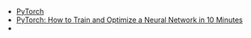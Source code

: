 - [PyTorch](https://pytorch.org)
- [PyTorch: How to Train and Optimize a Neural Network in 10 Minutes](https://appsilon.com/pytorch-neural-network-tutorial/)
- 
